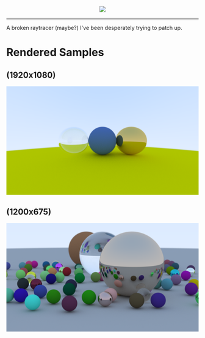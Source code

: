 <p align="center"><img src="https://user-images.githubusercontent.com/25511740/149999633-c39e283d-dd48-463b-9479-ef239a72156e.png" width="100"></p>

---

A broken raytracer (maybe?) I've been desperately trying to patch up.

# Rendered Samples
## (1920x1080)
![sample1](images/sample1.png)

## (1200x675)
![sample2](images/sample2.png)
